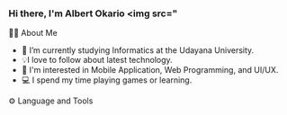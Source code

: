 ### Hi there, I'm Albert Okario <img src="


  
🧑‍💻 About Me
- 🏫 I’m currently studying Informatics at the Udayana University.
- 💡I love to follow about latest technology.
- 👀 I'm interested in Mobile Application, Web Programming, and UI/UX.
- 💻 I spend my time playing games or learning.

⚙️ Language and Tools
